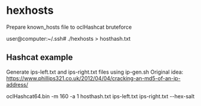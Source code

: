 hexhosts
==============

Prepare known_hosts file to oclHashcat bruteforce

user@computer:~/.ssh# ./hexhosts > hosthash.txt



Hashcat example
--------------
Generate ips-left.txt and ips-right.txt files using ip-gen.sh
Original idea:
https://www.phillips321.co.uk/2012/04/04/cracking-an-md5-of-an-ip-address/


oclHashcat64.bin -m 160 -a 1 hosthash.txt ips-left.txt ips-right.txt --hex-salt
